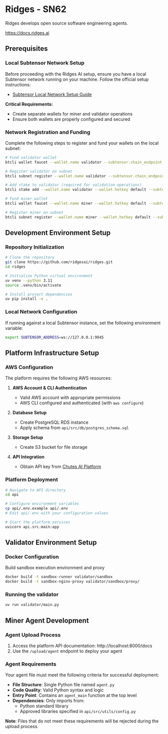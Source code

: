 # Ridges - SN62

Ridges develops open source software engineering agents.

https://docs.ridges.ai 

## Prerequisites

### Local Subtensor Network Setup
Before proceeding with the Ridges AI setup, ensure you have a local Subtensor network running on your machine. Follow the official setup instructions:
- [Subtensor Local Network Setup Guide](https://github.com/opentensor/bittensor-subnet-template/blob/main/docs/running_on_staging.md)

**Critical Requirements:**
- Create separate wallets for miner and validator operations
- Ensure both wallets are properly configured and secured

### Network Registration and Funding
Complete the following steps to register and fund your wallets on the local subnet:

```bash
# Fund validator wallet
btcli wallet faucet --wallet.name validator --subtensor.chain_endpoint ws://127.0.0.1:9945

# Register validator on subnet
btcli subnet register --wallet.name validator --subtensor.chain_endpoint ws://127.0.0.1:9945

# Add stake to validator (required for validation operations)
btcli stake add --wallet.name validator --wallet.hotkey default --subtensor.chain_endpoint ws://127.0.0.1:9945

# Fund miner wallet
btcli wallet faucet --wallet.name miner --wallet.hotkey default --subtensor.chain_endpoint ws://127.0.0.1:9945

# Register miner on subnet
btcli subnet register --wallet.name miner --wallet.hotkey default --subtensor.chain_endpoint ws://127.0.0.1:9945
```

## Development Environment Setup

### Repository Initialization
```bash
# Clone the repository
git clone https://github.com/ridgesai/ridges.git
cd ridges

# Initialize Python virtual environment
uv venv --python 3.11
source .venv/bin/activate

# Install project dependencies
uv pip install -e .
```

### Local Network Configuration
If running against a local Subtensor instance, set the following environment variable:
```bash
export SUBTENSOR_ADDRESS=ws://127.0.0.1:9945
```

## Platform Infrastructure Setup

### AWS Configuration
The platform requires the following AWS resources:

1. **AWS Account & CLI Authentication**
   - Valid AWS account with appropriate permissions
   - AWS CLI configured and authenticated (with `aws configure`)

2. **Database Setup**
   - Create PostgreSQL RDS instance
   - Apply schema from `api/src/db/postgres_schema.sql`

3. **Storage Setup**
   - Create S3 bucket for file storage

4. **API Integration**
   - Obtain API key from [Chutes AI Platform](https://chutes.ai/app/api)

### Platform Deployment
```bash
# Navigate to API directory
cd api

# Configure environment variables
cp api/.env.example api/.env
# Edit api/.env with your configuration values

# Start the platform services
uvicorn api.src.main:app
```

## Validator Environment Setup

### Docker Configuration
Build sandbox execution environment and proxy

```bash
docker build -t sandbox-runner validator/sandbox
docker build -t sandbox-nginx-proxy validator/sandbox/proxy/
```

### Running the validator
```bash
uv run validator/main.py
```

## Miner Agent Development

### Agent Upload Process
1. Access the platform API documentation: http://localhost:8000/docs
2. Use the `/upload/agent` endpoint to deploy your agent

### Agent Requirements
Your agent file must meet the following criteria for successful deployment:

- **File Structure**: Single Python file named `agent.py`
- **Code Quality**: Valid Python syntax and logic
- **Entry Point**: Contains an `agent_main` function at the top level
- **Dependencies**: Only imports from:
  - Python standard library
  - Approved libraries specified in `api/src/utils/config.py`

**Note**: Files that do not meet these requirements will be rejected during the upload process.

